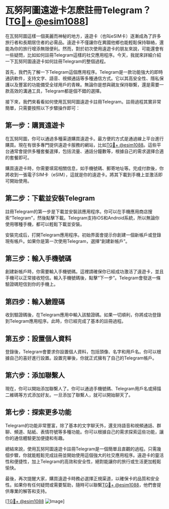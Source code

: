 # 瓦努阿圖遠遊卡怎麽註冊Telegram？[[TG💪+ @esim1088](https://t.me/s/esim1088)]

在瓦努阿圖這樣一個美麗而神秘的地方，遠遊卡（也叫eSIM卡）逐漸成為了許多旅行者和長期居住者的必需品。遠遊卡不僅讓你在異國他鄉也能輕鬆保持聯絡，還能為你的旅行增添無限便利。然而，對於初次使用遠遊卡的朋友來說，可能還會有一些疑問，比如如何註冊Telegram這樣的社交應用程序。今天，我就來詳細介紹一下瓦努阿圖遠遊卡如何註冊Telegram的整個過程。

首先，我們先了解一下Telegram這個應用程序。Telegram是一款功能強大的即時通訊軟件，支持文字、語音、視頻通話等多種通信方式。它以其高安全性、隱私保護以及豐富的功能備受全球用戶的青睞。無論你是想與親友保持聯繫，還是需要一款高效的溝通工具，Telegram都是個不錯的選擇。

接下來，我們來看看如何使用瓦努阿圖遠遊卡註冊Telegram。註冊過程其實非常簡單，只需要按照以下步驟操作即可：

## 第一步：購買遠遊卡

在瓦努阿圖，你可以通過多種渠道購買遠遊卡。最方便的方式是通過線上平台進行購買。現在有很多專門提供遠遊卡服務的網站，比如[TG💪+ @esim1088](https://t.me/s/esim1088)。這些平台通常會提供多種套餐選擇，包括流量、通話分鐘數等，根據自己的需求選擇合適的套餐即可。

購買遠遊卡時，你需要填寫相關信息，如手機號碼、郵寄地址等。完成付款後，你將收到一張電子SIM卡（eSIM），這就是你的遠遊卡。將其下載到手機上並激活即可開始使用。

## 第二步：下載並安裝Telegram

註冊Telegram的第一步是下載並安裝該應用程序。你可以在手機應用商店搜索“Telegram”，然後點擊下載。Telegram支持iOS和Android系統，所以無論你使用哪種手機，都可以輕鬆下載並安裝。

安裝完成后，打開Telegram應用程序。初始界面會提示你創建一個新帳戶或登錄現有帳戶。如果你是第一次使用Telegram，選擇“創建新帳戶”。

## 第三步：輸入手機號碼

創建新帳戶時，你需要輸入手機號碼。這裡請確保你已經成功激活了遠遊卡，並且手機可以正常接收短信。輸入手機號碼後，點擊“下一步”。Telegram會發送一條驗證碼短信到你的手機上。

## 第四步：輸入驗證碼

收到驗證碼後，在Telegram應用中輸入該驗證碼。如果一切順利，你將成功登錄到Telegram應用程序。此時，你已經完成了基本的註冊過程。

## 第五步：設置個人資料

登錄後，Telegram會要求你設置個人資料，包括頭像、名字和用戶名。你可以根據自己的喜好進行設置。設置完畢後，你就正式擁有了自己的Telegram帳戶。

## 第六步：添加聯繫人

現在，你可以開始添加聯繫人了。你可以通過手機號碼、Telegram用戶名或掃描二維碼等方式添加好友。一旦添加了聯繫人，就可以開始聊天了。

## 第七步：探索更多功能

Telegram的功能非常豐富，除了基本的文字聊天外，還支持語音和視頻通話、群聊、頻道、貼紙、表情符號等多種功能。你可以根據自己的需求探索這些功能，讓你的通信體驗更加便捷和有趣。

總結來說，使用瓦努阿圖遠遊卡註冊Telegram是一個簡單且直觀的過程。只需幾個步驟，你就能輕鬆完成註冊並開始使用這個強大的社交應用程序。遠遊卡的靈活性和便捷性，加上Telegram的高效和安全性，絕對能讓你的旅行或生活更加輕鬆愉快。

最後，再次提醒大家，購買遠遊卡時務必選擇正規渠道，以確保卡的品質和安全性。如果你有任何疑問或需要幫助，隨時可以聯繫[TG💪+ @esim1088](https://t.me/s/esim1088)，他們會提供專業的解答和支持。

[[TG💪+ @esim1088](https://t.me/s/esim1088) ![Image](https://i.postimg.cc/4NQfJmqS/Snipaste-2025-05-13-00-14-12.png)]